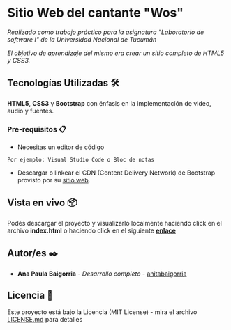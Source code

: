 # Sitio Web del cantante "Wos"

_Realizado como trabajo práctico para la asignatura "Laboratorio de software I" de la Universidad Nacional de Tucumán_

_El objetivo de aprendizaje del mismo era crear un sitio completo de HTML5 y CSS3._

## Tecnologías Utilizadas 🛠️

**HTML5**, **CSS3** y **Bootstrap** con énfasis en la implementación de video, audio y fuentes.

### Pre-requisitos 📋

* Necesitas un editor de código

```
Por ejemplo: Visual Studio Code o Bloc de notas
```

* Descargar o linkear el CDN (Content Delivery Network) de Bootstrap provisto por su [sitio web](https://getbootstrap.esdocu.com/docs/5.3/getting-started/download/).


## Vista en vivo 📦

Podés descargar el proyecto y visualizarlo localmente haciendo click en el archivo **index.html** o haciendo click en el siguiente **[enlace](https://anitabaigorria.github.io/SITIO-WEB-HTML-CSS/)**

## Autor/es ✒️

* **Ana Paula Baigorria** - *Desarrollo completo* - [anitabaigorria](https://github.com/anitabaigorria)


## Licencia 📄

Este proyecto está bajo la Licencia (MIT License) - mira el archivo [LICENSE.md](LICENSE.txt) para detalles